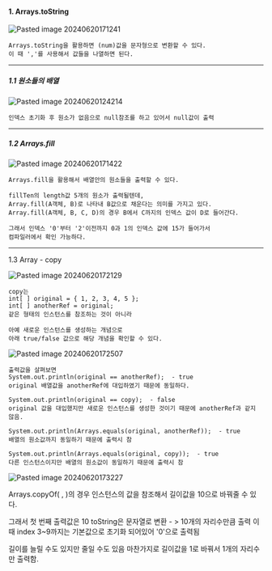 
#### 1. Arrays.toString

![Pasted image 20240620171241](https://github.com/AHHyeon12/My-Java-Study/assets/171016089/99bdc73c-a270-43ca-8030-f0cbbb47291e)

```
Arrays.toString을 활용하면 (num)값을 문자형으로 변환할 수 있다.
이 때 ','를 사용해서 값들을 나열하면 된다.
```

--------------------------------------------------------------------------

##### 1.1 원소들의 배열


![Pasted image 20240620124214](https://github.com/AHHyeon12/My-Java-Study/assets/171016089/b320d9c9-7645-415b-8485-5b58fdfebeca)


```
인덱스 초기화 후 원소가 없음으로 null참조를 하고 있어서 null값이 출력
```


--------------------------------------------------------------------------
##### 1.2 Arrays.fill


![Pasted image 20240620171422](https://github.com/AHHyeon12/My-Java-Study/assets/171016089/3c8c1ab2-0200-41e2-afa4-e7422ed38dbe)



```
Arrays.fill을 활용해서 배열안의 원소들을 출력할 수 있다.

fillTen의 length값 5개의 원소가 출력될텐데,
Array.fill(A객체, B)로 나타내 B값으로 채운다는 의미를 가지고 있다.
Array.fill(A객체, B, C, D)의 경우 B에서 C까지의 인덱스 값이 D로 들어간다.

그래서 인덱스 '0'부터 '2'이전까지 0과 1의 인덱스 값에 15가 들어가서
컴파일러에서 확인 가능하다.
```


--------------------------------------------------------------------------

1.3 Array - copy

![Pasted image 20240620172129](https://github.com/AHHyeon12/My-Java-Study/assets/171016089/8bde8b76-22d7-4280-bec7-52023c9623e2)


```
copy는
int[ ] original = { 1, 2, 3, 4, 5 }; 
int[ ] anotherRef = original;
같은 형태의 인스턴스를 참조하는 것이 아니라

아예 새로운 인스턴스를 생성하는 개념으로
아래 true/false 값으로 해당 개념을 확인할 수 있다.
```


![Pasted image 20240620172507](https://github.com/AHHyeon12/My-Java-Study/assets/171016089/65e30a7d-fd3f-4e50-a01a-0d4789bd32a1)


```
출력값을 살펴보면
System.out.println(original == anotherRef);  - true
original 배열값을 anotherRef에 대입하였기 때문에 동일하다.

System.out.println(original == copy);  - false
original 값을 대입했지만 새로운 인스턴스를 생성한 것이기 때문에 anotherRef과 같지 않음.

System.out.println(Arrays.equals(original, anotherRef));  - true
배열의 원소값까지 동일하기 때문에 출력시 참

System.out.println(Arrays.equals(original, copy));  - true
다른 인스턴스이지만 배열의 원소값이 동일하기 때문에 출력시 참
```


![Pasted image 20240620173227](https://github.com/AHHyeon12/My-Java-Study/assets/171016089/743f1608-374d-491e-a2d6-4c79083a5436)



Arrays.copyOf( , )의 경우
인스턴스의 값을 참조해서 길이값을 10으로 바꿔줄 수 있다.

그래서 첫 번째 출력값은 10
toString은 문자열로 변환 - > 10개의 자리수만큼 출력
이 때 index 3~9까지는 기본값으로 초기화 되어있어 '0'으로 출력됨

길이를 늘릴 수도 있지만 줄일 수도 있음
마찬가지로 길이값을 1로 바꿔서 1개의 자리수만 출력함.
